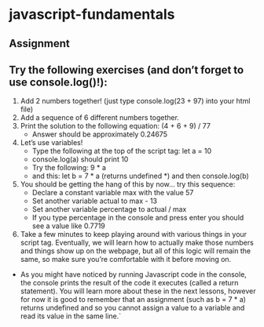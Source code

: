 # javascript-fundamentals

## Assignment

## Try the following exercises (and don’t forget to use console.log()!):

1. Add 2 numbers together! (just type console.log(23 + 97) into your html file)
2. Add a sequence of 6 different numbers together.
3. Print the solution to the following equation: (4 + 6 + 9) / 77
    * Answer should be approximately 0.24675
4. Let’s use variables!
    * Type the following at the top of the script tag: let a = 10
    * console.log(a) should print 10
    * Try the following: 9 * a
    * and this: let b = 7 * a (returns undefined *) and then console.log(b)
5. You should be getting the hang of this by now… try this sequence:
    * Declare a constant variable max with the value 57
    * Set another variable actual to max - 13
    * Set another variable percentage to actual / max
    * If you type percentage in the console and press enter you should see a value like 0.7719
6. Take a few minutes to keep playing around with various things in your script tag. Eventually, we will learn how to actually make those numbers and things show up on the webpage, but all of this logic will remain the same, so make sure you’re comfortable with it before moving on.

* As you might have noticed by running Javascript code in the console, the console prints the result of the code it executes (called a return statement). You will learn more about these in the next lessons, however for now it is good to remember that an assignment (such as b = 7 * a) returns undefined and so you cannot assign a value to a variable and read its value in the same line.`